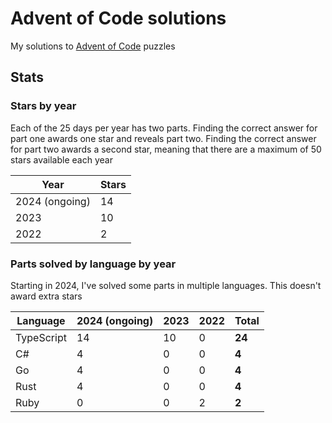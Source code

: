 # Advent of Code solutions

My solutions to [Advent of Code](https://adventofcode.com) puzzles

## Stats

### Stars by year

Each of the 25 days per year has two parts. Finding the correct answer for part
one awards one star and reveals part two. Finding the correct answer for part
two awards a second star, meaning that there are a maximum of 50 stars available
each year

| Year           | Stars |
| -------------- | ----- |
| 2024 (ongoing) | 14    |
| 2023           | 10    |
| 2022           | 2     |

### Parts solved by language by year

Starting in 2024, I've solved some parts in multiple languages. This doesn't
award extra stars

| Language   | 2024 (ongoing) | 2023 | 2022 | Total  |
| ---------- | -------------- | ---- | ---- | ------ |
| TypeScript | 14             | 10   | 0    | **24** |
| C#         | 4              | 0    | 0    | **4**  |
| Go         | 4              | 0    | 0    | **4**  |
| Rust       | 4              | 0    | 0    | **4**  |
| Ruby       | 0              | 0    | 2    | **2**  |
